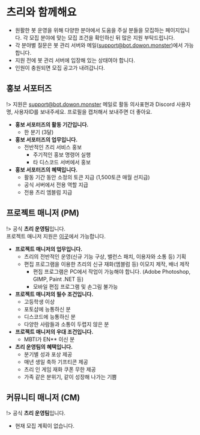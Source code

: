 # 츠리와 함께해요
- 원활한 봇 운영을 위해 다양한 분야에서 도움을 주실 분들을 모집하는 페이지입니다. 각 모집 분야에 맞는 모집 조건을 확인하신 뒤 많은 지원 부탁드립니다.
- 각 분야별 질문은 봇 관리 서버와 메일(support@bot.dowon.monster)에서 가능합니다.
- 지원 전에 봇 관리 서버에 입장해 있는 상태여야 합니다.
- 인원이 충원되면 모집 공고가 내려갑니다.

## 홍보 서포터즈
!> 지원은 support@bot.dowon.monster 메일로 활동 의사표현과 Discord 사용자명, 사용자ID를 보내주세요. 프로필을 캡처해서 보내주면 더 좋아요.
- **홍보 서포터즈의 활동 기간입니다.**
  - 한 분기 (3달)
- **홍보 서포터즈의 업무입니다.**
  - 전반적인 츠리 서비스 홍보
    - 주기적인 홍보 명령어 실행
    - 타 디스코드 서버에서 홍보 
- **홍보 서포터즈의 혜택입니다.**
  - 활동 기간 동안 소정의 토큰 지급 (1,500토큰 매월 선지급)
  - 공식 서버에서 전용 역할 지급
  - 전용 츠리 엠블럼 지급

## 프로젝트 매니저 (PM)
!> 공식 **츠리 운영팀**입니다.\
프로젝트 매니저 지원은 [이곳](https://naver.me/Fjc8ISzF)에서 가능합니다.

- **프로젝트 매니저의 업무입니다.**
  - 츠리의 전반적인 운영(신규 기능 구상, 밸런스 패치, 이용자와 소통 등) 기획
  - 편집 프로그램을 이용한 츠리의 신규 재화(엠블럼 등) 이모지 제작, 배너 제작
    - 편집 프로그램은 PC에서 작업이 가능해야 합니다. (Adobe Photoshop, GIMP, Paint .NET 등)
    - 모바일 편집 프로그램 및 손그림 불가능
- **프로젝트 매니저의 필수 조건입니다.**
  - 고등학생 이상
  - 포토샵에 능통하신 분
  - 디스코드에 능통하신 분
  - 다양한 사람들과 소통이 두렵지 않은 분
- **프로젝트 매니저의 우대 조건입니다.**
  - MBTI가 EN** 이신 분
- **츠리 운영팀의 혜택입니다.**
  - 분기별 성과 포상 제공
  - 매년 생일 축하 기프티콘 제공
  - 츠리 인 게임 재화 쿠폰 무한 제공
  - 가족 같은 분위기, 같이 성장해 나가는 기쁨

## 커뮤니티 매니저 (CM)
!> 공식 **츠리 운영팀**입니다.
- 현재 모집 계획이 없습니다.